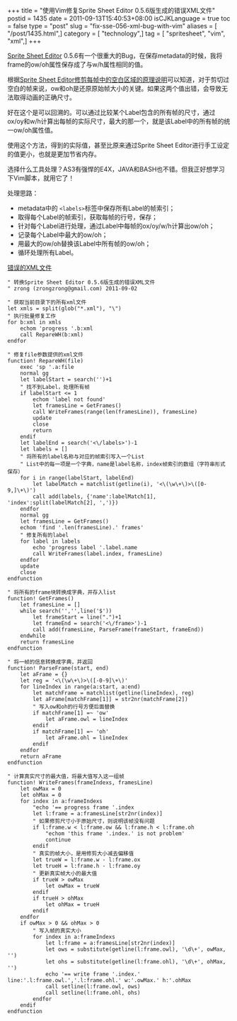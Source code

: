 +++
title = "使用Vim修复Sprite Sheet Editor 0.5.6版生成的错误XML文件"
postid = 1435
date = 2011-09-13T15:40:53+08:00
isCJKLanguage = true
toc = false
type = "post"
slug = "fix-sse-056-xml-bug-with-vim"
aliases = [ "/post/1435.html",]
category = [ "technology",]
tag = [ "spritesheet", "vim", "xml",]
+++


[Sprite Sheet Editor](https://blog.zengrong.net/spritesheeteditor/) 0.5.6有一个很重大的Bug，在保存metadata的时候，我将frame的ow/oh属性保存成了与w/h属性相同的值。

根据[Sprite Sheet Editor修剪每帧中的空白区域的原理说明](https://blog.zengrong.net/post/1431.html)可以知道，对于剪切过空白的帧来说，ow和oh是还原原始帧大小的关键。如果这两个值出错，会导致无法取得动画的正确尺寸。

好在这个是可以回溯的。可以通过比较某个Label包含的所有帧的尺寸，通过ox/oy和w/h计算出每帧的实际尺寸，最大的那一个，就是该Label中的所有帧的统一ow/oh属性值。

使用这个方法，得到的实际值，甚至比原来通过Sprite Sheet Editor进行手工设定的值更小，也就是更加节省内存。

选择什么工具处理？AS3有强悍的E4X，JAVA和BASH也不错。但我正好想学习下Vim脚本，就用它了！

处理思路：<!--more-->

-   metadata中的 `<labels>`标签中保存所有Label的帧索引；
-   取得每个Label的帧索引，获取每帧的行号，保存；
-   针对每个Label进行处理，通过Label中每帧的ox/oy/w/h计算出ow/oh；
-   记录每个Label中最大的ow/oh；
-   用最大的ow/oh替换该Label中所有帧的ow/oh；
-   循环处理所有Label。

[错误的XML文件](https://raw.github.com/wiki/zrong/sprite_sheet_editor/assets/001.xml)

``` VIM
" 转换Sprite Sheet Editor 0.5.6版生成的错误XML文件
" zrong (zrongzrong@gmail.com) 2011-09-02

" 获取当前目录下的所有xml文件
let xmls = split(glob("*.xml"), "\")
" 执行批量修复工作
for b:xml in xmls
    echom 'progress '.b:xml
    call RepareWH(b:xml)
endfor

" 修复file参数提供的xml文件
function! RepareWH(file)
    exec 'sp '.a:file
    normal gg
    let labelStart = search('')+1
    " 找不到Label，处理所有帧
    if labelStart <= 1
        echom 'label not found'
        let framesLine = GetFrames()
        call WriteFrames(range(len(framesLine)), framesLine)
        update
        close
        return
    endif
    let labelEnd = search('<\/labels>')-1
    let labels = []
    " 将所有的label名称与对应的帧索引写入一个List
    " List中的每一项是一个字典，name是label名称，index帧索引的数组（字符串形式保存）
    for i in range(labelStart, labelEnd)
        let labelMatch = matchlist(getline(i), '<\(\w\+\)>\([0-9,]\+\)')
        call add(labels, {'name':labelMatch[1], 'index':split(labelMatch[2], ',')})
    endfor
    normal gg
    let framesLine = GetFrames()
    echom 'find '.len(framesLine).' frames'
    " 修复所有的label
    for label in labels
        echo 'progress label '.label.name
        call WriteFrames(label.index, framesLine)
    endfor
    update
    close
endfunction

" 将所有的frame块转换成字典，并存入list
function! GetFrames()
    let framesLine = []
    while search('','',line('$'))
        let frameStart = line(".")+1
        let frameEnd = search('<\/frame>')-1
        call add(framesLine, ParseFrame(frameStart, frameEnd))
    endwhile
    return framesLine
endfunction

" 将一帧的信息转换成字典，并返回
function! ParseFrame(start, end)
    let aFrame = {}
    let reg = '<\(\w\+\)>\([-0-9]\+\)'
    for lineIndex in range(a:start, a:end)
        let matchFrame = matchlist(getline(lineIndex), reg)
        let aFrame[matchFrame[1]] = str2nr(matchFrame[2])
        " 写入ow和oh的行号方便后面替换
        if matchFrame[1] =~ 'ow'
            let aFrame.owl = lineIndex
        endif
        if matchFrame[1] =~ 'oh'
            let aFrame.ohl = lineIndex
        endif
    endfor
    return aFrame
endfunction

" 计算真实尺寸的最大值，将最大值写入这一组帧
function! WriteFrames(frameIndexs, framesLine)
    let owMax = 0
    let ohMax = 0
    for index in a:frameIndexs
        "echo '== progress frame '.index
        let l:frame = a:framesLine[str2nr(index)]
        " 如果修剪尺寸小于原始尺寸，则说明该帧没有问题
        if l:frame.w < l:frame.ow && l:frame.h < l:frame.oh
            "echom 'this frame '.index.' is not problem'
            continue
        endif
        " 真实的帧大小，是用修剪大小减去偏移值
        let trueW = l:frame.w - l:frame.ox
        let trueH = l:frame.h - l:frame.oy
        " 更新真实帧大小的最大值
        if trueW > owMax
            let owMax = trueW
        endif
        if trueH > ohMax
            let ohMax = trueH
        endif
    endfor
    if owMax > 0 && ohMax > 0
        " 写入帧的真实大小
        for index in a:frameIndexs
            let l:frame = a:framesLine[str2nr(index)]
            let ows = substitute(getline(l:frame.owl), '\d\+', owMax, '')
            let ohs = substitute(getline(l:frame.ohl), '\d\+', ohMax, '')
            echo '== write frame '.index.' line:'.l:frame.owl.','.l:frame.ohl.' w:'.owMax.' h:'.ohMax
            call setline(l:frame.owl, ows)
            call setline(l:frame.ohl, ohs)
        endfor
    endif
endfunction
```
